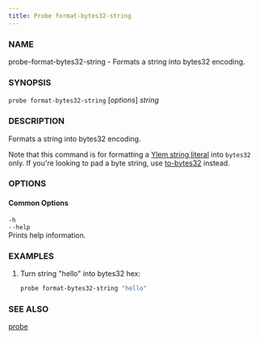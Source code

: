 ```yaml
---
title: Probe format-bytes32-string
---
```


### NAME

probe-format-bytes32-string - Formats a string into bytes32 encoding.

### SYNOPSIS

`probe format-bytes32-string` [*options*] _string_

### DESCRIPTION

Formats a string into bytes32 encoding.

Note that this command is for formatting a [Ylem string literal](https://docs.soliditylang.org/en/v0.8.16/types.html#string-literals-and-types) into `bytes32` only. If you're looking to pad a byte string, use [to-bytes32](./probe-to-bytes32.md) instead.

### OPTIONS

#### Common Options

`-h`  
`--help`  
Prints help information.

### EXAMPLES

1. Turn string "hello" into bytes32 hex:
   ```sh
   probe format-bytes32-string "hello"
   ```

### SEE ALSO

[probe](./probe.md)
